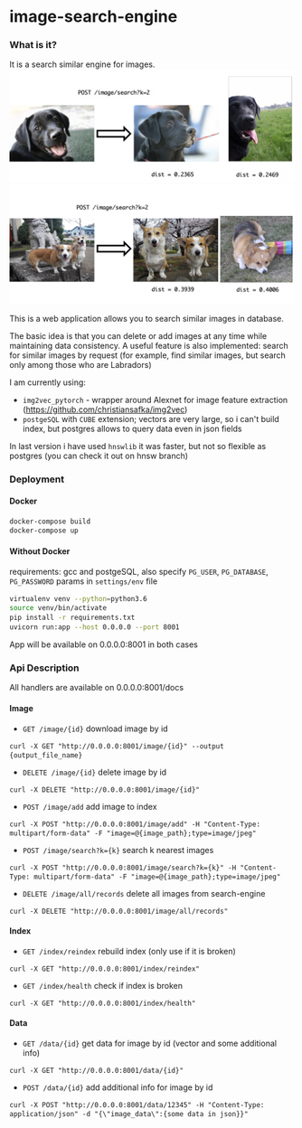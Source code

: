 # image-search-engine

### What is it?
It is a search similar engine for images.
![Alt text](https://raw.githubusercontent.com/MarkAntipin/image-search-engine/master/readme_images/dogs_1.png)
![Alt text](https://raw.githubusercontent.com/MarkAntipin/image-search-engine/master/readme_images/dogs_2.png)

This is a web application allows you to search similar images in database.

The basic idea is that you can delete or add images at any time while maintaining data consistency.
A useful feature is also implemented: search for similar images by request
(for example, find similar images, but search only among those who are Labradors)

I am currently using:
* `img2vec_pytorch` - wrapper around Alexnet for image feature extraction (https://github.com/christiansafka/img2vec)
* `postgeSQL` with `CUBE` extension; vectors are very large, so i can't build index, but postgres allows to query data even in json fields 

In last version i have used `hnswlib` it was faster, but not so flexible as postgres
(you can check it out on hnsw branch)


### Deployment
#### Docker
```bash
docker-compose build
docker-compose up
```

#### Without Docker
requirements: gcc and postgeSQL, also specify `PG_USER`, `PG_DATABASE`, `PG_PASSWORD` params in `settings/env` file


```bash
virtualenv venv --python=python3.6
source venv/bin/activate 
pip install -r requirements.txt
uvicorn run:app --host 0.0.0.0 --port 8001
```

App will be available on 0.0.0.0:8001 in both cases


### Api Description
All handlers are available on 0.0.0.0:8001/docs

#### Image
* `GET /image/{id}` download image by id
```curl
curl -X GET "http://0.0.0.0:8001/image/{id}" --output {output_file_name}
```

* `DELETE /image/{id}` delete image by id
```curl
curl -X DELETE "http://0.0.0.0:8001/image/{id}"
```

* `POST /image/add` add image to index
```curl
curl -X POST "http://0.0.0.0:8001/image/add" -H "Content-Type: multipart/form-data" -F "image=@{image_path};type=image/jpeg"
```

* `POST /image/search?k={k}` search k nearest images
```curl
curl -X POST "http://0.0.0.0:8001/image/search?k={k}" -H "Content-Type: multipart/form-data" -F "image=@{image_path};type=image/jpeg"
```

* `DELETE /image/all/records` delete all images from search-engine
```curl
curl -X DELETE "http://0.0.0.0:8001/image/all/records"
```

#### Index
* `GET /index/reindex` rebuild index (only use if it is broken)
```curl
curl -X GET "http://0.0.0.0:8001/index/reindex"
```

* `GET /index/health` check if index is broken
```curl
curl -X GET "http://0.0.0.0:8001/index/health"
```

#### Data
* `GET /data/{id}` get data for image by id (vector and some additional info)
```curl
curl -X GET "http://0.0.0.0:8001/data/{id}"
```

* `POST /data/{id}` add additional info for image by id
```curl
curl -X POST "http://0.0.0.0:8001/data/12345" -H "Content-Type: application/json" -d "{\"image_data\":{some data in json}}"
```
